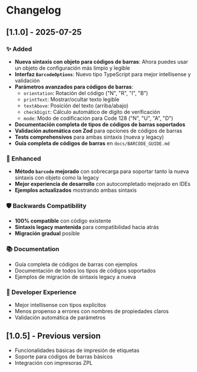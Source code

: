 # Changelog

## [1.1.0] - 2025-07-25

### ✨ Added

- **Nueva sintaxis con objeto para códigos de barras**: Ahora puedes usar un objeto de configuración más limpio y legible
- **Interfaz `BarcodeOptions`**: Nuevo tipo TypeScript para mejor intellisense y validación
- **Parámetros avanzados para códigos de barras**:
  - `orientation`: Rotación del código ("N", "R", "I", "B")
  - `printText`: Mostrar/ocultar texto legible
  - `textAbove`: Posición del texto (arriba/abajo)
  - `checkDigit`: Cálculo automático de dígito de verificación
  - `mode`: Modo de codificación para Code 128 ("N", "U", "A", "D")
- **Documentación completa de tipos de códigos de barras soportados**
- **Validación automática con Zod** para opciones de códigos de barras
- **Tests comprehensivos** para ambas sintaxis (nueva y legacy)
- **Guía completa de códigos de barras** en `docs/BARCODE_GUIDE.md`

### 🔧 Enhanced

- **Método `barcode` mejorado** con sobrecarga para soportar tanto la nueva sintaxis con objeto como la legacy
- **Mejor experiencia de desarrollo** con autocompletado mejorado en IDEs
- **Ejemplos actualizados** mostrando ambas sintaxis

### 🛡️ Backwards Compatibility

- **100% compatible** con código existente
- **Sintaxis legacy mantenida** para compatibilidad hacia atrás
- **Migración gradual** posible

### 📚 Documentation

- Guía completa de códigos de barras con ejemplos
- Documentación de todos los tipos de códigos soportados
- Ejemplos de migración de sintaxis legacy a nueva

### 🎯 Developer Experience

- Mejor intellisense con tipos explícitos
- Menos propenso a errores con nombres de propiedades claros
- Validación automática de parámetros

## [1.0.5] - Previous version

- Funcionalidades básicas de impresión de etiquetas
- Soporte para códigos de barras básicos
- Integración con impresoras ZPL
